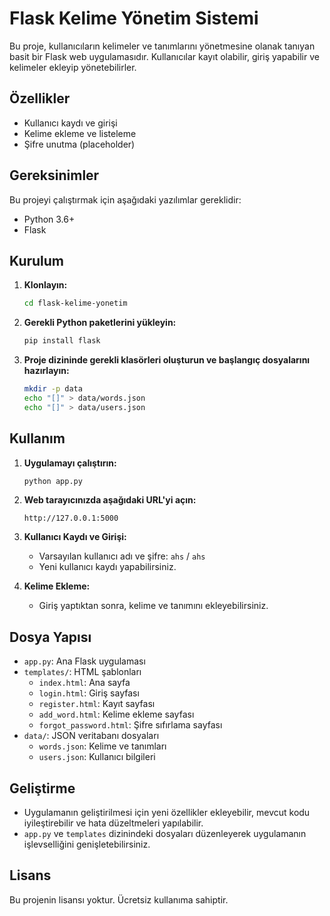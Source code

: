 # Flask Kelime Yönetim Sistemi

Bu proje, kullanıcıların kelimeler ve tanımlarını yönetmesine olanak tanıyan basit bir Flask web uygulamasıdır. Kullanıcılar kayıt olabilir, giriş yapabilir ve kelimeler ekleyip yönetebilirler.

## Özellikler

- Kullanıcı kaydı ve girişi
- Kelime ekleme ve listeleme
- Şifre unutma (placeholder)

## Gereksinimler

Bu projeyi çalıştırmak için aşağıdaki yazılımlar gereklidir:

- Python 3.6+
- Flask

## Kurulum

1. **Klonlayın:**
    ```bash
    cd flask-kelime-yonetim
    ```

2. **Gerekli Python paketlerini yükleyin:**
    ```bash
    pip install flask
    ```

3. **Proje dizininde gerekli klasörleri oluşturun ve başlangıç dosyalarını hazırlayın:**
    ```bash
    mkdir -p data
    echo "[]" > data/words.json
    echo "[]" > data/users.json
    ```

## Kullanım

1. **Uygulamayı çalıştırın:**
    ```bash
    python app.py
    ```

2. **Web tarayıcınızda aşağıdaki URL'yi açın:**
    ```
    http://127.0.0.1:5000
    ```

3. **Kullanıcı Kaydı ve Girişi:**
    - Varsayılan kullanıcı adı ve şifre: `ahs` / `ahs`
    - Yeni kullanıcı kaydı yapabilirsiniz.

4. **Kelime Ekleme:**
    - Giriş yaptıktan sonra, kelime ve tanımını ekleyebilirsiniz.

## Dosya Yapısı

- `app.py`: Ana Flask uygulaması
- `templates/`: HTML şablonları
  - `index.html`: Ana sayfa
  - `login.html`: Giriş sayfası
  - `register.html`: Kayıt sayfası
  - `add_word.html`: Kelime ekleme sayfası
  - `forgot_password.html`: Şifre sıfırlama sayfası
- `data/`: JSON veritabanı dosyaları
  - `words.json`: Kelime ve tanımları
  - `users.json`: Kullanıcı bilgileri

## Geliştirme

- Uygulamanın geliştirilmesi için yeni özellikler ekleyebilir, mevcut kodu iyileştirebilir ve hata düzeltmeleri yapılabilir.
- `app.py` ve `templates` dizinindeki dosyaları düzenleyerek uygulamanın işlevselliğini genişletebilirsiniz.

## Lisans

Bu projenin lisansı yoktur. Ücretsiz kullanıma sahiptir.

